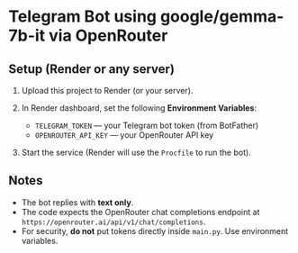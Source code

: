 # Telegram Bot using google/gemma-7b-it via OpenRouter

## Setup (Render or any server)

1. Upload this project to Render (or your server).
2. In Render dashboard, set the following **Environment Variables**:
   - `TELEGRAM_TOKEN` — your Telegram bot token (from BotFather)
   - `OPENROUTER_API_KEY` — your OpenRouter API key

3. Start the service (Render will use the `Procfile` to run the bot).

## Notes
- The bot replies with **text only**.
- The code expects the OpenRouter chat completions endpoint at `https://openrouter.ai/api/v1/chat/completions`.
- For security, **do not** put tokens directly inside `main.py`. Use environment variables.
